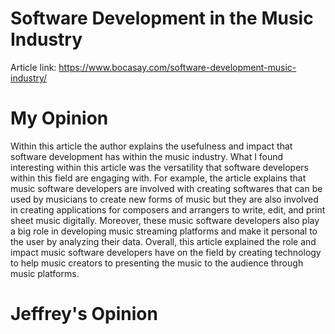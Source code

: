 # Software Development in the Music Industry

Article link: <https://www.bocasay.com/software-development-music-industry/>

# My Opinion

Within this article the author explains the usefulness and impact that software development has within the music industry. What I found interesting within this article was the versatility that software developers within this field are engaging with. For example, the article explains that music software developers are involved with creating softwares that can be used by musicians to create new forms of music but they are also involved in creating applications for composers and arrangers to write, edit, and print sheet music digitally. Moreover, these music software developers also play a big role in developing music streaming platforms and make it personal to the user by analyzing their data. Overall, this article explained the role and impact music software developers have on the field by creating technology to help music creators to presenting the music to the audience through music platforms.

# Jeffrey's Opinion
